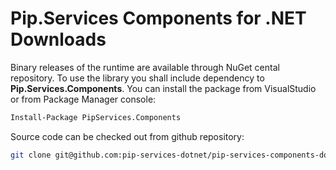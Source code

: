 # Pip.Services Components for .NET Downloads

Binary releases of the runtime are available through NuGet cental repository. 
To use the library you shall include dependency to **Pip.Services.Components**.
You can install the package from VisualStudio or from Package Manager console:

```bash
Install-Package PipServices.Components
``` 

Source code can be checked out from github repository:

```bash
git clone git@github.com:pip-services-dotnet/pip-services-components-dotnet.git
```
